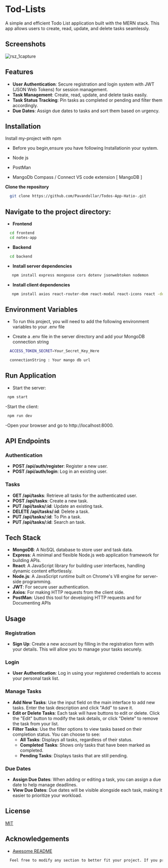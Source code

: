 # Tod-Lists

A simple and efficient Todo List application built with the MERN stack. This app allows users to create, read, update, and delete tasks seamlessly.


## Screenshots

![rsz_1capture](https://github.com/user-attachments/assets/7af1c3da-faff-47b6-97b9-adda014a84ee)




## Features

- **User Authentication**: Secure registration and login system with JWT (JSON Web Tokens) for session management.
- **Task Management**: Create, read, update, and delete tasks easily.
- **Task Status Tracking**: Pin tasks as completed or pending and filter them accordingly.
- **Due Dates**: Assign due dates to tasks and sort them based on urgency.


## Installation

Install my-project with npm

- Before you begin,ensure you have following Installationin your system.

- Node js
- PostMan
- MangoDb Compass / Connect VS code extension [ MangoDB ]

**Clone the repository**
   
```bash
  git clone https://github.com/Pavandollar/Todos-App-Hatio-.git
```

    
## Navigate to the project directory:


- **Frontend**

```bash
  cd frontend
  cd notes-app
```
- **Backend**

```bash
  cd backend
```
- **Install server dependencies**

```bash
   npm install express mongoose cors dotenv jsonwebtoken nodemon
```

- **Install client dependencies**

```bash
   npm install axios react-router-dom react-modal react-icons react -dom
```
## Environment Variables

- To run this project, you will need to add the following environment variables to your .env file


- Create a .env file in the server directory and add your MongoDB connection string

```bash
  ACCESS_TOKEN_SECRET=Your_Secret_Key_Here
```
```bash
  connectionString : Your mango db url
```
## Run Application

- Start the server:

```bash
 npm start
```

-Start the client:
```bash
 npm run dev
```
-Open your browser and go to http://localhost:8000.
## API Endpoints

### Authentication
- **POST /api/auth/register**: Register a new user.
- **POST /api/auth/login**: Log in an existing user.

### Tasks
- **GET /api/tasks**: Retrieve all tasks for the authenticated user.
- **POST /api/tasks**: Create a new task.
- **PUT /api/tasks/:id**: Update an existing task.
- **DELETE /api/tasks/:id**: Delete a task.
- **PUT /api/tasks/:id**: To Pin a task.
- **PUT /api/tasks/:id**: Search an task.
## Tech Stack


- **MongoDB**: A NoSQL database to store user and task data.
- **Express**: A minimal and flexible Node.js web application framework for building APIs.
- **React**: A JavaScript library for building user interfaces, handling dynamic content effortlessly.
- **Node.js**: A JavaScript runtime built on Chrome's V8 engine for server-side programming.
- **JWT**: For secure user authentication.
- **Axios**: For making HTTP requests from the client side.
- **PostMan**: Used this tool for developing HTTP requests and for Documenting APIs
## Usage

### Registration
- **Sign Up**: Create a new account by filling in the registration form with your details. This will allow you to manage your tasks securely.

### Login
- **User Authentication**: Log in using your registered credentials to access your personal task list.

### Manage Tasks
- **Add New Tasks**: Use the input field on the main interface to add new tasks. Enter the task description and click "Add" to save it.
- **Edit or Delete Tasks**: Each task will have buttons to edit or delete. Click the "Edit" button to modify the task details, or click "Delete" to remove the task from your list.
- **Filter Tasks**: Use the filter options to view tasks based on their completion status. You can choose to see:
  - **All Tasks**: Displays all tasks, regardless of their status.
  - **Completed Tasks**: Shows only tasks that have been marked as completed.
  - **Pending Tasks**: Displays tasks that are still pending.

### Due Dates
- **Assign Due Dates**: When adding or editing a task, you can assign a due date to help manage deadlines. 
- **View Due Dates**: Due dates will be visible alongside each task, making it easier to prioritize your workload.


## License

[MIT](https://choosealicense.com/licenses/mit/)


## Acknowledgements

 
 - [Awesome README](https://github.com/matiassingers/awesome-readme)
 
```bash
  Feel free to modify any section to better fit your project. If you provide more details about the app's functionality or specific technologies, I can help you refine it further!
